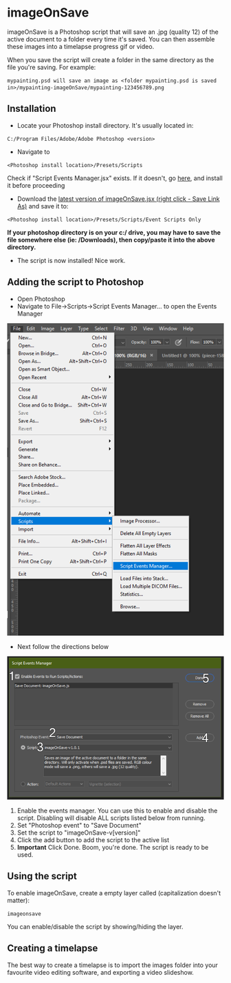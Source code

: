 # imageOnSave

imageOnSave is a Photoshop script that will save an .jpg (quality 12) of the active document to a folder every time it's saved. You can then assemble these images into a timelapse progress gif or video. 

When you save the script will create a folder in the same directory as the file you're saving. For example: 
```
mypainting.psd will save an image as <folder mypainting.psd is saved in>/mypainting-imageOnSave/mypainting-123456789.png
```

## Installation

* Locate your Photoshop install directory. It's usually located in:
```
C:/Program Files/Adobe/Adobe Photoshop <version>
```
* Navigate to 
```
<Photoshop install location>/Presets/Scripts
```
Check if "Script Events Manager.jsx" exists. If it doesn't, go [here](https://github.com/PizzaBox/imageOnSave/tree/master/Adobe), and install it before proceeding

* Download the [latest version of imageOnSave.jsx (right click - Save Link As)](https://raw.githubusercontent.com/PizzaBox/imageOnSave/master/imageOnSave.jsx) and save it to:
```
<Photoshop install location>/Presets/Scripts/Event Scripts Only
```
**If your photoshop directory is on your c:/ drive, you may have to save the file somewhere else (ie: /Downloads), then copy/paste it into the above directory.**
* The script is now installed! Nice work.

## Adding the script to Photoshop
* Open Photoshop
* Navigate to File->Scripts->Script Events Manager... to open the Events Manager

![Step one](https://github.com/PizzaBox/imageOnSave/blob/master/assets/usage/usage-01.png)
* Next follow the directions below

![Step two](https://github.com/PizzaBox/imageOnSave/blob/master/assets/usage/usage-02.png)
1. Enable the events manager. You can use this to enable and disable the script. Disabling will disable ALL scripts listed below from running.
2. Set "Photoshop event" to "Save Document"
3. Set the script to "imageOnSave-v\[version\]"
4. Click the add button to add the script to the active list
5. **Important** Click Done. Boom, you're done. The script is ready to be used.

## Using the script
To enable imageOnSave, create a empty layer called (capitalization doesn't matter):
```
imageonsave
```
You can enable/disable the script by showing/hiding the layer.

## Creating a timelapse
The best way to create a timelapse is to import the images folder into your favourite video editing software, and exporting a video slideshow.
